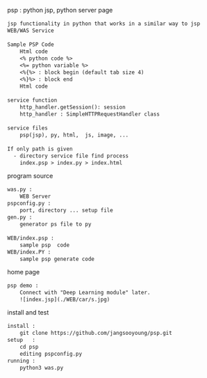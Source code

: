 psp : python jsp, python server page 

	jsp functionality in python that works in a similar way to jsp
	WEB/WAS Service 

	Sample PSP Code
		Html code 
		<% python code %>
		<%= python variable %>
		<%{%> : block begin (default tab size 4)
		<%}%> : block end 
		Html code 

	service function
		http_handler.getSession(): session 
		http_handler : SimpleHTTPRequestHandler class

	service files
		psp(jsp), py, html,  js, image, ...

	If only path is given 
      - directory service file find process
		index.psp > index.py > index.html


program source 
	
	was.py : 
		WEB Server 
	pspconfig.py : 
		port, directory ... setup file
	gen.py : 
		generator ps file to py 

	WEB/index.psp : 
		sample psp  code
	WEB/index.PY : 
		sample psp generate code

home page 
	
	psp demo : 
		Connect with "Deep Learning module" later.
		![index.jsp](./WEB/car/s.jpg)

install and test 

	install : 
		git clone https://github.com/jangsooyoung/psp.git
	setup   : 
		cd psp
		editing pspconfig.py 
	running : 
		python3 was.py 
